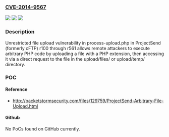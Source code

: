 ### [CVE-2014-9567](https://cve.mitre.org/cgi-bin/cvename.cgi?name=CVE-2014-9567)
![](https://img.shields.io/static/v1?label=Product&message=n%2Fa&color=blue)
![](https://img.shields.io/static/v1?label=Version&message=n%2Fa&color=blue)
![](https://img.shields.io/static/v1?label=Vulnerability&message=n%2Fa&color=brighgreen)

### Description

Unrestricted file upload vulnerability in process-upload.php in ProjectSend (formerly cFTP) r100 through r561 allows remote attackers to execute arbitrary PHP code by uploading a file with a PHP extension, then accessing it via a direct request to the file in the upload/files/ or upload/temp/ directory.

### POC

#### Reference
- http://packetstormsecurity.com/files/129759/ProjectSend-Arbitrary-File-Upload.html

#### Github
No PoCs found on GitHub currently.

